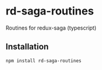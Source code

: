 # rd-saga-routines

Routines for redux-saga (typescript)

## Installation

```sh
npm install rd-saga-routines
```
